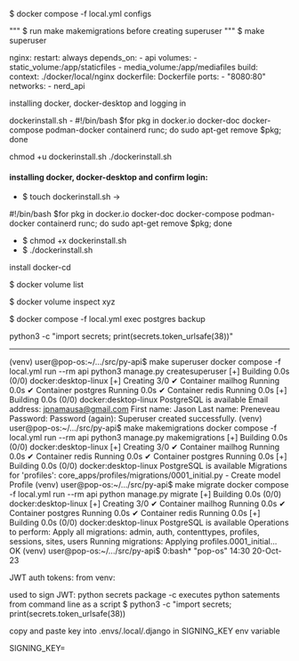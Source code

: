 
$ docker compose -f local.yml configs 

"""
$ run make makemigrations before creating superuser
"""
$ make superuser 




  nginx:
    restart: always
    depends_on:
      - api
    volumes:
      - static_volume:/app/staticfiles
      - media_volume:/app/mediafiles
    build:
      context: ./docker/local/nginx
      dockerfile: Dockerfile
    ports:
      - "8080:80"
    networks:
      - nerd_api




installing docker, docker-desktop and logging in


dockerinstall.sh - 
#!/bin/bash
$for pkg in docker.io docker-doc docker-compose podman-docker containerd runc; do sudo apt-get remove $pkg; done

chmod +u dockerinstall.sh 
./dockerinstall.sh







#### installing docker, docker-desktop and confirm login:


- $ touch dockerinstall.sh -> 

#!/bin/bash
$for pkg in docker.io docker-doc docker-compose podman-docker containerd runc; do sudo apt-get remove $pkg; done

- $ chmod +x dockerinstall.sh 
- $ ./dockerinstall.sh

install docker-cd 

$ docker volume list 

$ docker volume inspect xyz 



$ docker compose -f local.yml exec postgres backup

python3 -c "import secrets; print(secrets.token_urlsafe(38))"

--------------------------------------------------------------------------------------------------
(venv) user@pop-os:~/.../src/py-api$ make superuser
docker compose -f local.yml run --rm api python3 manage.py createsuperuser 
[+] Building 0.0s (0/0)                                                         docker:desktop-linux
[+] Creating 3/0
 ✔ Container mailhog   Running                                                                  0.0s 
 ✔ Container postgres  Running                                                                  0.0s 
 ✔ Container redis     Running                                                                  0.0s 
[+] Building 0.0s (0/0)                                                         docker:desktop-linux
PostgreSQL is available
Email address: jpnamausa@gmail.com
First name: Jason
Last name: Preneveau
Password: 
Password (again): 
Superuser created successfully.
(venv) user@pop-os:~/.../src/py-api$ make makemigrations
docker compose -f local.yml run --rm api python3 manage.py makemigrations
[+] Building 0.0s (0/0)                                                         docker:desktop-linux
[+] Creating 3/0
 ✔ Container mailhog   Running                                                                  0.0s 
 ✔ Container redis     Running                                                                  0.0s 
 ✔ Container postgres  Running                                                                  0.0s 
[+] Building 0.0s (0/0)                                                         docker:desktop-linux
PostgreSQL is available
Migrations for 'profiles':
  core_apps/profiles/migrations/0001_initial.py
    - Create model Profile
(venv) user@pop-os:~/.../src/py-api$ make migrate
docker compose -f local.yml run --rm api python manage.py migrate 
[+] Building 0.0s (0/0)                                                         docker:desktop-linux
[+] Creating 3/0
 ✔ Container mailhog   Running                                                                  0.0s 
 ✔ Container postgres  Running                                                                  0.0s 
 ✔ Container redis     Running                                                                  0.0s 
[+] Building 0.0s (0/0)                                                         docker:desktop-linux
PostgreSQL is available
Operations to perform:
  Apply all migrations: admin, auth, contenttypes, profiles, sessions, sites, users
Running migrations:
  Applying profiles.0001_initial... OK
(venv) user@pop-os:~/.../src/py-api$ 
 0:bash*                                                                                                                                                                              "pop-os" 14:30 20-Oct-23



JWT auth tokens:
from venv:

used to sign JWT:
python secrets package
 -c executes python satements from command line as a script
$ python3 -c "import secrets; print(secrets.token_urlsafe(38)) 

copy and paste key into .envs/.local/.django in SIGNING_KEY env variable

SIGNING_KEY=<key>